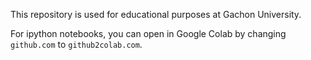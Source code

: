 This repository is used for educational purposes at Gachon University.

For ipython notebooks, you can open in Google Colab by changing `github.com` to `github2colab.com`.
